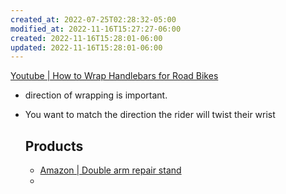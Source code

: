 ```yaml
---
created_at: 2022-07-25T02:28:32-05:00
modified_at: 2022-11-16T15:27:27-06:00
created: 2022-11-16T15:28:01-06:00
updated: 2022-11-16T15:28:01-06:00
---
```


[Youtube | How to Wrap Handlebars for Road Bikes](https://www.youtube.com/watch?v=5MzIiv7pewE)

- direction of wrapping is important.
- You want to match the direction the rider will twist their wrist
  
  ## Products
  - [Amazon | Double arm repair stand](https://www.amazon.com/Park-Tool-PRS-2-3-2-Deluxe-Micro-Adjust/dp/B09CYNH69J/ref=sr_1_9?keywords=park+tool+prs+3.2&qid=1658734283&sr=8-9&ufe=app_do%3Aamzn1.fos.4dd97f68-284f-40f5-a6f1-1e5b3de13370)
  - 